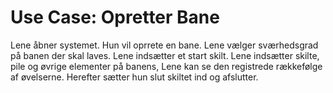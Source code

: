 # Use Case: Opretter Bane
Lene åbner systemet. Hun vil oprrete en bane.
Lene vælger sværhedsgrad på banen der skal laves. Lene indsætter et start skilt.
Lene indsætter skilte, pile og øvrige elementer på banens, Lene kan se den registrede rækkefølge af øvelserne. Herefter sætter hun slut skiltet ind og afslutter.